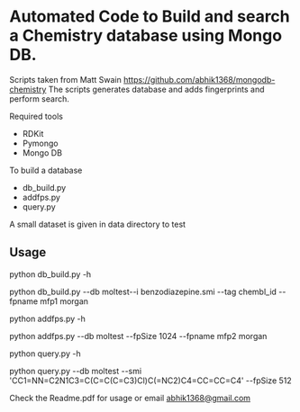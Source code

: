 # Automated Code to Build and search a Chemistry database using Mongo DB.

Scripts taken from Matt Swain https://github.com/abhik1368/mongodb-chemistry
The scripts generates database and adds fingerprints and perform search.

Required tools
 * RDKit
 * Pymongo
 * Mongo DB

To build a database
 * db_build.py  
 * addfps.py
 * query.py


A small dataset is given in data directory to test 

## Usage

python db_build.py -h

python db_build.py --db moltest--i benzodiazepine.smi --tag chembl_id --fpname mfp1 morgan

python addfps.py -h

python addfps.py --db moltest --fpSize 1024 --fpname mfp2 morgan

python query.py -h

python query.py --db moltest --smi 'CC1=NN=C2N1C3=C(C=C(C=C3)Cl)C(=NC2)C4=CC=CC=C4' --fpSize 512


Check the Readme.pdf for usage or email abhik1368@gmail.com 

